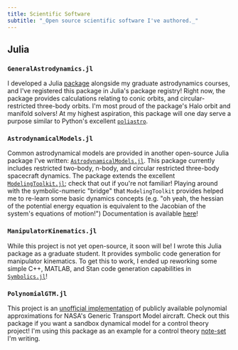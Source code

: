 ```yaml
---
title: Scientific Software
subtitle: "_Open source scientific software I've authored._"
---
```


## Julia

### `GeneralAstrodynamics.jl`

I developed a Julia [package](https://github.com/cadojo/GeneralAstrodynamics.jl) alongside my graduate astrodynamics courses, and I've registered
this package in Julia's package registry! Right now, the package provides calculations relating
to conic orbits, and circular-restricted three-body orbits. I'm most proud of the package's 
Halo orbit and manifold solvers! At my highest aspiration, this package will one day serve a purpose 
similar to Python's excellent [`poliastro`](https://docs.poliastro.space/en/stable/).

### `AstrodynamicalModels.jl`

Common astrodynamical models are provided in another open-source Julia package I've written:
[`AstrodynamicalModels.jl`](https://github.com/cadojo/AstrodynamicalModels.jl).
This package currently includes restricted two-body, n-body, and circular restricted three-body spacecraft dynamics.
The package extends the excellent [`ModelingToolkit.jl`](https://mtk.sciml.ai); check that out if you're not familiar!
Playing around with the symbolic-numeric "bridge" that `ModelingToolkit` provides helped me to re-learn some basic 
dynamics concepts (e.g. "oh yeah, the hessian of the potential energy equation is equivalent to the Jacobian of the 
system's equations of motion!") Documentation is available [here](https://astrodynamicalmodels.aperiodic.dev/stable)!

### `ManipulatorKinematics.jl`

While this project is not yet open-source, it soon will be! I wrote this Julia package as a graduate student. It 
provides symbolic code generation for manipulator kinematics. To get this to work, I ended up reworking some 
simple C++, MATLAB, and Stan code generation capabilities in [`Symbolics.jl`](https://symbolics.juliasymbolics.org/stable/)!

### `PolynomialGTM.jl`

This project is an [unofficial implementation](https://github.com/cadojo/PolynomialGTM.jl) of publicly available 
polynomial approximations for NASA's Generic Transport Model aircraft. Check out this package if you want a sandbox 
dynamical model for a control theory project! I'm using this package as an example for a control theory [note-set](https://github.com/cadojo/controls) I'm writing.
